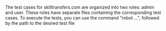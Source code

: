 
The test cases for skilltransfers.com are organized into two roles: admin and user. These roles have separate files containing the corresponding test cases. To execute the tests, you can use the command "robot ...",  followed by the path to the desired test file